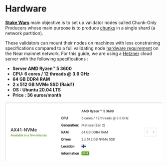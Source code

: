 

# Hardware


**[Stake Wars](https://medium.com/nearprotocol/join-stake-wars-to-become-a-chunk-only-producer-52cb67b19f19)** main objective is to set up validator nodes called Chunk-Only Producers whose main purpose is to produce [chunks](https://near.org/papers/nightshade/#nightshade) in a single shard (a network partition).

These validators can mount their nodes on machines with less constraining specifications compared to a full validating node [hardware requirement](https://near-nodes.io/validator/hardware) on the Near mainnet network.
For this guide, we are using a [Hetzner](https://hetzner.com) cloud server with the following specifications : 

  - **Server AMD Ryzen™ 5 3600**
  - **CPU:  6 cores / 12 threads @ 3.6 GHz**
  - **64 GB DDR4 RAM**
  - **2 x 512 GB NVMe SSD (Raid1)**
  - **OS : Ubuntu 20.04 LTS**
  - **Price : 36 euros/month**



  ![server](../assets/node/server_hetzner.png "server")
